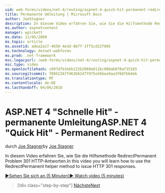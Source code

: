```yaml
---
uid: web-forms/videos/net-4/routing/aspnet-4-quick-hit-permanent-redirect
title: Permanente Umleitung | Microsoft Docs
author: JoeStagner
description: In diesem Video erfahren Sie, wie Sie die Hilfsmethode RedirectPermanent Problem 301 HTTP-Antworten.
ms.author: aspnetcontent
manager: wpickett
ms.date: 11/05/2009
ms.topic: article
ms.assetid: adea2a1f-4650-4e3d-8bff-3ff5cd22f895
ms.technology: dotnet-webforms
ms.prod: .net-framework
msc.legacyurl: /web-forms/videos/net-4/routing/aspnet-4-quick-hit-permanent-redirect
msc.type: video
ms.openlocfilehash: c097dfb3ebb122b2069e011bc000a6870af35165
ms.sourcegitcommit: f8852267f463b62d7f975e56bea9aa3f68fbbdeb
ms.translationtype: MT
ms.contentlocale: de-DE
ms.lasthandoff: 04/06/2018
---
```

<a name="aspnet-4-quick-hit---permanent-redirect"></a><span data-ttu-id="36879-103">ASP.NET 4 "Schnelle Hit" - permanente Umleitung</span><span class="sxs-lookup"><span data-stu-id="36879-103">ASP.NET 4 "Quick Hit" - Permanent Redirect</span></span>
====================
<span data-ttu-id="36879-104">durch [Joe Stagner](https://github.com/JoeStagner)</span><span class="sxs-lookup"><span data-stu-id="36879-104">by [Joe Stagner](https://github.com/JoeStagner)</span></span>

<span data-ttu-id="36879-105">In diesem Video erfahren Sie, wie Sie die Hilfsmethode RedirectPermanent Problem 301 HTTP-Antworten.</span><span class="sxs-lookup"><span data-stu-id="36879-105">In this video you will learn how to use the RedirectPermanent helper method to issue HTTP 301 responses.</span></span> 

[<span data-ttu-id="36879-106">&#9654;Sehen Sie sich an (5 Minuten)</span><span class="sxs-lookup"><span data-stu-id="36879-106">&#9654; Watch video (5 minutes)</span></span>](https://channel9.msdn.com/Blogs/ASP-NET-Site-Videos/aspnet-4-quick-hit-permanent-redirect)

> [!div class="step-by-step"]
> [<span data-ttu-id="36879-107">Nächste</span><span class="sxs-lookup"><span data-stu-id="36879-107">Next</span></span>](aspnet-4-quick-hit-imperative-webforms-routing.md)
